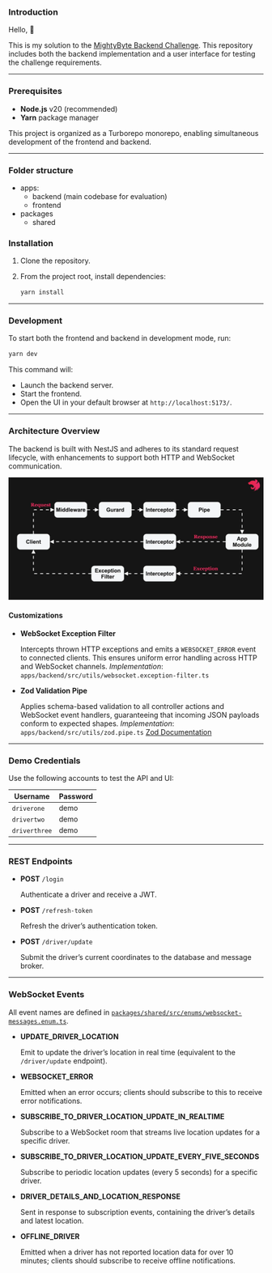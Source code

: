 ### Introduction

Hello, 👋

This is my solution to the [MightyByte Backend Challenge](https://docs.google.com/document/d/1ViVqaeGJChHFWCOdyD-HLapPi9yyGQTIUIONzBCfMxI/edit?tab=t.0#heading=h.om8r9lxbkeoc). This repository includes both the backend implementation and a user interface for testing the challenge requirements.

---

### Prerequisites

- **Node.js** v20 (recommended)
- **Yarn** package manager

This project is organized as a Turborepo monorepo, enabling simultaneous development of the frontend and backend.

---

### Folder structure

- apps:
  - backend (main codebase for evaluation)
  - frontend
- packages
  - shared

### Installation

1. Clone the repository.
2. From the project root, install dependencies:

   ```bash
   yarn install
   ```

---

### Development

To start both the frontend and backend in development mode, run:

```bash
yarn dev
```

This command will:

- Launch the backend server.
- Start the frontend.
- Open the UI in your default browser at `http://localhost:5173/`.

---

### Architecture Overview

The backend is built with NestJS and adheres to its standard request lifecycle, with enhancements to support both HTTP and WebSocket communication.

![NestJS Request Lifecycle](docs/images/request-life-cycle.webp)

#### Customizations

- **WebSocket Exception Filter**

  Intercepts thrown HTTP exceptions and emits a `WEBSOCKET_ERROR` event to connected clients. This ensures uniform error handling across HTTP and WebSocket channels.
  _Implementation_: `apps/backend/src/utils/websocket.exception-filter.ts`

- **Zod Validation Pipe**

  Applies schema-based validation to all controller actions and WebSocket event handlers, guaranteeing that incoming JSON payloads conform to expected shapes.
  _Implementation_: `apps/backend/src/utils/zod.pipe.ts`
  [Zod Documentation](https://zod.dev/)

---

### Demo Credentials

Use the following accounts to test the API and UI:

| Username      | Password |
| ------------- | -------- |
| `driverone`   | demo     |
| `drivertwo`   | demo     |
| `driverthree` | demo     |

---

### REST Endpoints

- **POST** `/login`

  Authenticate a driver and receive a JWT.

- **POST** `/refresh-token`

  Refresh the driver’s authentication token.

- **POST** `/driver/update`

  Submit the driver’s current coordinates to the database and message broker.

---

### WebSocket Events

All event names are defined in [`packages/shared/src/enums/websocket-messages.enum.ts`](packages/shared/src/enums/websocket-messages.enum.ts).

- **UPDATE_DRIVER_LOCATION**

  Emit to update the driver’s location in real time (equivalent to the `/driver/update` endpoint).

- **WEBSOCKET_ERROR**

  Emitted when an error occurs; clients should subscribe to this to receive error notifications.

- **SUBSCRIBE_TO_DRIVER_LOCATION_UPDATE_IN_REALTIME**

  Subscribe to a WebSocket room that streams live location updates for a specific driver.

- **SUBSCRIBE_TO_DRIVER_LOCATION_UPDATE_EVERY_FIVE_SECONDS**

  Subscribe to periodic location updates (every 5 seconds) for a specific driver.

- **DRIVER_DETAILS_AND_LOCATION_RESPONSE**

  Sent in response to subscription events, containing the driver’s details and latest location.

- **OFFLINE_DRIVER**

  Emitted when a driver has not reported location data for over 10 minutes; clients should subscribe to receive offline notifications.
